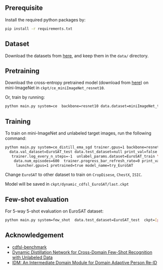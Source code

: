 


</div>

## Prerequisite

Install the required python packages by:

```bash
pip install -r requirements.txt
```

## Dataset

Download the datasets from [here](https://drive.google.com/drive/folders/1X7WacUWKjZpjR2qo0gvaPY6dxkqtjGtz?usp=sharing), and keep them in the `data/` directory.

## Pretraining

Download the cross-entropy pretrained model (download from [here](https://drive.google.com/drive/folders/1T6QzEnAnbw4-FljldU03YJ84RZUfWhjm?usp=sharing)) on mini-ImageNet in `ckpt/ce_miniImageNet_resnet10`.

Or, train by running:

```bash
python main.py system=ce  backbone=resnet10 data.dataset=miniImageNet_train  model_name=ce_miniImageNet_resnet10 trainer.gpus=4
```

## Training

To train on mini-ImageNet and unlabeled target images, run the following command:

```bash
python main.py system=ce_distill_ema_sgd trainer.gpus=1 backbone=resnet10 \
  data.val_dataset=EuroSAT_test data.test_dataset=null print_val=false \
   trainer.log_every_n_steps=-1  unlabel_params.dataset=EuroSAT_train \
    data.num_episodes=600  trainer.progress_bar_refresh_rate=0 print_val=false \
     launcher.gpus=1 pretrained=true model_name=try_EuroSAT
```

Change `EuroSAT` to other dataset to train on `CropDisese`, `ChestX`, `ISIC`.

Model will be saved in `ckpt/dynamic_cdfsl_EuroSAT/last.ckpt`


## Few-shot evaluation

For 5-way 5-shot evaluation on EuroSAT dataset:

```bash
python main.py system=few_shot  data.test_dataset=EuroSAT_test  ckpt=[pretrained-checkpoint]
```
## Acknowledgement
- [cdfsl-benchmark](https://github.com/IBM/cdfsl-benchmark)
- [Dynamic Distillation Network for Cross-Domain Few-Shot Recognition with Unlabeled Data](https://git.io/Jilgs)
- [IDM: An Intermediate Domain Module for Domain Adaptive Person Re-ID](https://github.com/SikaStar/IDM)


